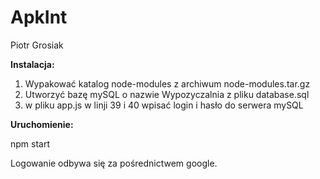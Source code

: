 # ApkInt

Piotr Grosiak

<b>Instalacja:</b>

1. Wypakować katalog node-modules z archiwum node-modules.tar.gz
2. Utworzyć bazę mySQL o nazwie Wypozyczalnia z pliku database.sql
3. w pliku app.js w linji 39 i 40 wpisać login i hasło do serwera mySQL

<b>Uruchomienie:</b>

npm start

Logowanie odbywa się za pośrednictwem google.
